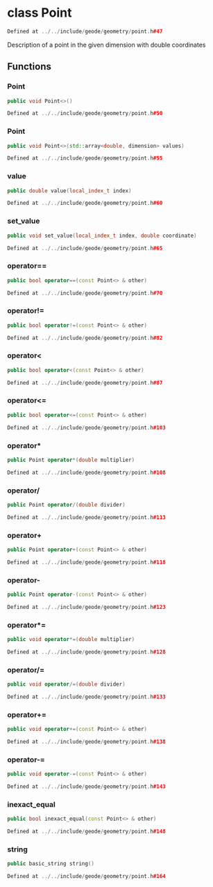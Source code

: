 # class Point

```cpp
Defined at ../../include/geode/geometry/point.h#47
```

 Description of a point in the given dimension with double coordinates



## Functions

### Point

```cpp
public void Point<>()
```

```cpp
Defined at ../../include/geode/geometry/point.h#50
```

### Point

```cpp
public void Point<>(std::array<double, dimension> values)
```

```cpp
Defined at ../../include/geode/geometry/point.h#55
```

### value

```cpp
public double value(local_index_t index)
```

```cpp
Defined at ../../include/geode/geometry/point.h#60
```

### set_value

```cpp
public void set_value(local_index_t index, double coordinate)
```

```cpp
Defined at ../../include/geode/geometry/point.h#65
```

### operator==

```cpp
public bool operator==(const Point<> & other)
```

```cpp
Defined at ../../include/geode/geometry/point.h#70
```

### operator!=

```cpp
public bool operator!=(const Point<> & other)
```

```cpp
Defined at ../../include/geode/geometry/point.h#82
```

### operator<

```cpp
public bool operator<(const Point<> & other)
```

```cpp
Defined at ../../include/geode/geometry/point.h#87
```

### operator<=

```cpp
public bool operator<=(const Point<> & other)
```

```cpp
Defined at ../../include/geode/geometry/point.h#103
```

### operator*

```cpp
public Point operator*(double multiplier)
```

```cpp
Defined at ../../include/geode/geometry/point.h#108
```

### operator/

```cpp
public Point operator/(double divider)
```

```cpp
Defined at ../../include/geode/geometry/point.h#113
```

### operator+

```cpp
public Point operator+(const Point<> & other)
```

```cpp
Defined at ../../include/geode/geometry/point.h#118
```

### operator-

```cpp
public Point operator-(const Point<> & other)
```

```cpp
Defined at ../../include/geode/geometry/point.h#123
```

### operator*=

```cpp
public void operator*=(double multiplier)
```

```cpp
Defined at ../../include/geode/geometry/point.h#128
```

### operator/=

```cpp
public void operator/=(double divider)
```

```cpp
Defined at ../../include/geode/geometry/point.h#133
```

### operator+=

```cpp
public void operator+=(const Point<> & other)
```

```cpp
Defined at ../../include/geode/geometry/point.h#138
```

### operator-=

```cpp
public void operator-=(const Point<> & other)
```

```cpp
Defined at ../../include/geode/geometry/point.h#143
```

### inexact_equal

```cpp
public bool inexact_equal(const Point<> & other)
```

```cpp
Defined at ../../include/geode/geometry/point.h#148
```

### string

```cpp
public basic_string string()
```

```cpp
Defined at ../../include/geode/geometry/point.h#164
```



